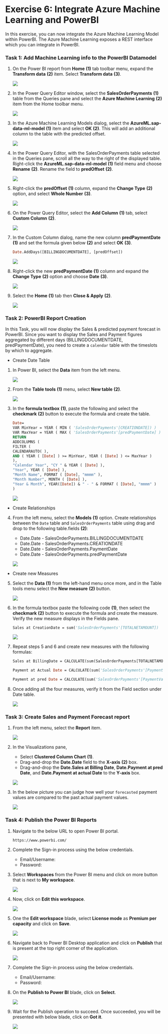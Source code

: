 # Exercise 6: Integrate Azure Machine Learning and PowerBI

In this exercise, you can now integrate the Azure Machine Learning Model within PowerBI. The Azure Machine Learning exposes a REST interface which you can integrate in PowerBI.

### Task 1: Add Machine Learning info to the PowerBI Datamodel

1. On the Power BI report from **Home** **(1)** tab toolbar menu, expand the **Transform data** **(2)** item. Select **Transform data** **(3)**.

   ![](media/ex6-t1-step1.png)
   
2. In the Power Query Editor window, select the **SalesOrderPayments** **(1)** table from the Queries pane and select the **Azure Machine Learning** **(2)** item from the Home toolbar menu.

   ![](media/ex6-t1-step2.png)
   
3. In the Azure Machine Learning Models dialog, select the **AzureML.sap-data-ml-model** **(1)** item and select **OK** **(2)**. This will add an additional column to the table with the predicted offset.

   ![](media/ex6-t1-step3.png)
   
4. In the Power Query Editor, with the SalesOrderPayments table selected in the Queries pane, scroll all the way to the right of the displayed table. Right-click the **AzureML.sap-data-ml-model** **(1)** field menu and choose **Rename** **(2)**. Rename the field to **predOffset** **(2)**.

   ![](media/ex6-t1-step4.png)

5. Right-click the **predOffset** **(1)** column, expand the **Change Type** **(2)** option, and select **Whole Number** **(3)**.

   ![](media/ex6-t1-step5.png)
   
6. On the Power Query Editor, select the **Add Column** **(1)** tab, select **Custom Column** **(2)**.

   ![](media/ex6-t1-step6.png)
   
7. In the Custom Column dialog, name the new column **predPaymentDate** **(1)** and set the formula given below **(2)** and select **OK** **(3)**.

    ```vb
    Date.AddDays([BILLINGDOCUMENTDATE], [predOffset])
    ```   
    
   ![](media/ex6-t1-step7.png)
   
8. Right-click the new **predPaymentDate** **(1)** column and expand the **Change Type** **(2)** option and choose **Date** **(3)**.

   ![](media/ex6-t1-step8.png)
   
9. Select the **Home** **(1)** tab then **Close & Apply** **(2)**.

   ![](media/ex6-t1-step9.png)
   
### Task 2: PowerBI Report Creation   

In this Task, you will now display the Sales & predicted payment forecast in PowerBI. Since you want to display the Sales and Payment figures aggregated by different days (BILLINGDOCUMENTDATE, predPaymentDate), you need to create a `calendar` table with the timeslots by which to aggregate.

* Create Date Table

1. In Power BI, select the **Data** item from the left menu.

   ![](media/ex6-t2-step1.png)
   
2. From the **Table tools** **(1)** menu, select **New table** **(2)**.

   ![](media/ex6-t2-step2.png)

3. In the **formula textbox** **(1)**, paste the following and select the **checkmark** **(2)** button to execute the formula and create the table.

   ```vb
   Date= 
   VAR MinYear = YEAR ( MIN ( 'SalesOrderPayments'[CREATIONDATE]) )
   VAR MaxYear = YEAR ( MAX ( 'SalesOrderPayments'[predPaymentDate] ) )
   RETURN
   ADDCOLUMNS (
   FILTER (
   CALENDARAUTO( ),
   AND ( YEAR ( [Date] ) >= MinYear, YEAR ( [Date] ) <= MaxYear )
   ),
   "Calendar Year", "CY " & YEAR ( [Date] ),
   "Year", YEAR ( [Date] ),
   "Month Name", FORMAT ( [Date], "mmmm" ),
   "Month Number", MONTH ( [Date] ),
   "Year & Month", YEAR([Date]) & " - " & FORMAT ( [Date], "mmmm" )
   )
   ```
   
   ![](media/ex6-t2-step3.png)

* Create Relationships

4. From the left menu, select the **Models** **(1)** option. Create relationships between the `Date` table and `SalesOrderPayments` table using drag and drop to the following table.fields **(2)**:

   * Date.Date - SalesOrderPayments.BILLINGDOCUMENTDATE
   * Date.Date - SalesOrderPayments.CREATIONDATE
   * Date.Date - SalesOrderPayments.PaymentDate
   * Date.Date - SalesOrderPayments.predPaymentDate

   ![](media/ex6-t2-step4.png)
   
* Create new Measures

5. Select the **Data** **(1)** from the left-hand menu once more, and in the Table tools menu select the **New measure** **(2)** button.

   ![](media/ex6-t2-step5.png)
   
6. In the formula textbox paste the following code **(1)**, then select the **checkmark** **(2)** button to execute the formula and create the measure. Verify the new measure displays in the Fields pane.

   ```vb
   Sales at CreationDate = sum('SalesOrderPayments'[TOTALNETAMOUNT])
   ```   
   
   ![](media/ex6-t2-step6.png)
   
7. Repeat steps 5 and 6 and create new measures with the following formulas:

    ```vb
    Sales at BillingDate = CALCULATE(sum(SalesOrderPayments[TOTALNETAMOUNT]),USERELATIONSHIP('Date'[Date],SalesOrderPayments[BILLINGDOCUMENTDATE]))
    ```

    ```vb
    Payment at Actual Date = CALCULATE(sum('SalesOrderPayments'[PaymentValue]), USERELATIONSHIP('Date'[Date],SalesOrderPayments[PaymentDate]))
    ```

    ```vb
    Payment at pred Date = CALCULATE(sum('SalesOrderPayments'[PaymentValue]), USERELATIONSHIP('Date'[Date], SalesOrderPayments[predPaymentDate]))
    ```

8. Once adding all the four measures, verify it from the Field section under Date table.

   ![](media/ex6-t2-step8.png)
   
### Task 3: Create Sales and Payment Forecast report     
    
1. From the left menu, select the **Report** item.

   ![](media/ex6-t3-step1.png)
   
2. In the Visualizations pane, 

   - Select **Clustered Column Chart** **(1)**. 
   - Drag-and-drop the **Date.Date** field to the **X-axis** **(2)** box.
   - Drag-and-drop the **Date.Sales at Billing Date**, **Date.Payment at pred Date**, and **Date.Payment at actual Date** to the **Y-axis** box.
  
   ![](media/ex6-t3-step2.png)
   
3. In the below picture you can judge how well your `forecasted` payment values are compared to the past actual payment values.

   ![](media/ex6-t3-step3.png)
   
### Task 4: Publish the Power BI Reports

1. Navigate to the below URL to open Power BI portal.

   ```
   https://www.powerbi.com/
   ```
   
1. Complete the Sign-in process using the below credentials.

   * Email/Username: <inject key="AzureAdUserEmail"></inject>
   * Password: <inject key="AzureAdUserPassword"></inject>   

1. Select **Workspaces** from the Power BI menu and click on more button that is next to **My workspace**.

   ![](media/powerbi1.png)
   
1. Now, click on **Edit this workspace**.

   ![](media/powerbi2.png)

1. One the **Edit workspace** blade, select **License mode** as **Premium per capacity** and click on **Save**.

   ![](media/powerbi3.png)

1. Navigate back to Power BI Desktop application and click on **Publish** that is present at the top right corner of the application.

   ![](media/powerbi4.png)

1. Complete the Sign-in process using the below credentials.

   * Email/Username: <inject key="AzureAdUserEmail"></inject>
   * Password: <inject key="AzureAdUserPassword"></inject>   

1. On the **Publish to Power BI** blade, click on **Select**.

   ![](media/powerbi5.png)

1. Wait for the Publish operation to succeed. Once succeeded, you will be presented with below blade, click on **Got it**.

   ![](media/powerbi6.png)  






